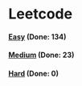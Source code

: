 # Leetcode

<h4><a href="https://github.com/lon-yang/leetcode/blob/master/docs/Easy.md">Easy</a>  (Done: 134)</h4>
<h4><a href="https://github.com/lon-yang/leetcode/blob/master/docs/Medium.md">Medium</a>  (Done: 23)</h4>
<h4><a href="https://github.com/lon-yang/leetcode/blob/master/docs/Hard.md">Hard</a>  (Done: 0)</h4>